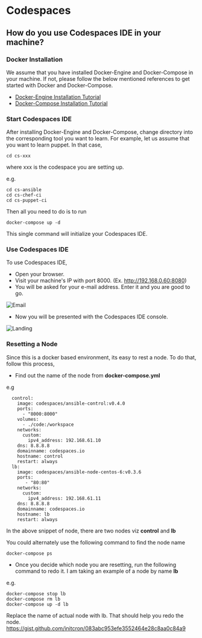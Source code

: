 # Codespaces

## How do you use Codespaces IDE in your machine?

### Docker Installation
We assume that you have installed Docker-Engine and Docker-Compose in your machine. If not, please follow the below mentioned references to get started with Docker and Docker-Compose.
  * [Docker-Engine Installation Tutorial](https://docs.docker.com/engine/installation/)
  * [Docker-Compose Installation Tutorial](https://docs.docker.com/compose/install/)

### Start Codespaces IDE

After installing Docker-Engine and Docker-Compose, change directory into the corresponding tool you want to learn. For example, let us assume that you want to learn puppet. In that case,

```
cd cs-xxx
```
where xxx is the codespace you are setting up. 

e.g. 

```
cd cs-ansible
cd cs-chef-ci 
cd cs-puppet-ci
```

Then all you need to do is to run

```
docker-compose up -d
```

This single command will initialize your Codespaces IDE.

### Use Codespaces IDE

To use Codespaces IDE,

  * Open your browser.
  * Visit your machine's IP with port 8000. (Ex. http://192.168.0.60:8080)
  * You will be asked for your e-mail address. Enter it and you are good to go.

![Email](images/email.jpg)

  * Now you will be presented with the Codespaces IDE console.

![Landing](images/landing.jpg)



### Resetting a Node 

Since this is a docker based environment, its easy to rest a node. To do that, follow this process, 

 * Find out the name of the node from **docker-compose.yml**


e.g

```
  control:
    image: codespaces/ansible-control:v0.4.0
    ports:
      - "8000:8000"
    volumes:
      - ./code:/workspace
    networks:
      custom:
        ipv4_address: 192.168.61.10
    dns: 8.8.8.8
    domainname: codespaces.io
    hostname: control
    restart: always
  lb:
    image: codespaces/ansible-node-centos-6:v0.3.6
    ports:
       - "80:80"
    networks:
      custom:
        ipv4_address: 192.168.61.11
    dns: 8.8.8.8
    domainname: codespaces.io
    hostname: lb
    restart: always
```

In the above snippet of node, there are two nodes viz **control** and **lb**

You could alternately use the following command to find the node name 

```
docker-compose ps
```

  * Once you decide which node you are resetting, run the following command to redo it. I am taking an example of a node by name **lb**
  
e.g.  
```
docker-compose stop lb 
docker-compose rm lb 
docker-compose up -d lb 
```

Replace the name of actual node with lb.  That should help you redo the node. 
https://gist.github.com/initcron/083abc953efe3552464e28c8aa0c84a9
